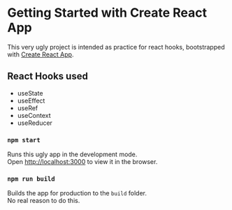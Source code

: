 # Getting Started with Create React App

This very ugly project is intended as practice for react hooks, bootstrapped with [Create React App](https://github.com/facebook/create-react-app). 

## React Hooks used

* useState
* useEffect
* useRef
* useContext
* useReducer

### `npm start`

Runs this ugly app in the development mode.\
Open [http://localhost:3000](http://localhost:3000) to view it in the browser.

### `npm run build`

Builds the app for production to the `build` folder.\
No real reason to do this. 
